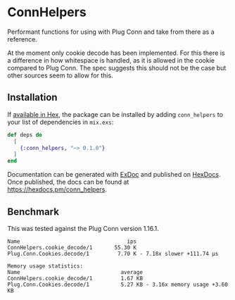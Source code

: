 # ConnHelpers

Performant functions for using with Plug Conn and take from there as a reference.

At the moment only cookie decode has been implemented.
For this there is a difference in how whitespace is handled, as it is allowed in the cookie compared to Plug Conn.
The spec suggests this should not be the case but other sources seem to allow for this.

## Installation

If [available in Hex](https://hex.pm/docs/publish), the package can be installed
by adding `conn_helpers` to your list of dependencies in `mix.exs`:

```elixir
def deps do
  [
    {:conn_helpers, "~> 0.1.0"}
  ]
end
```

Documentation can be generated with [ExDoc](https://github.com/elixir-lang/ex_doc)
and published on [HexDocs](https://hexdocs.pm). Once published, the docs can
be found at <https://hexdocs.pm/conn_helpers>.

## Benchmark

This was tested against the Plug Conn version 1.16.1.

```
Name                                  ips
ConnHelpers.cookie_decode/1       55.30 K
Plug.Conn.Cookies.decode/1         7.70 K - 7.18x slower +111.74 μs

Memory usage statistics:
Name                                average
ConnHelpers.cookie_decode/1         1.67 KB
Plug.Conn.Cookies.decode/1          5.27 KB - 3.16x memory usage +3.60 KB
```
